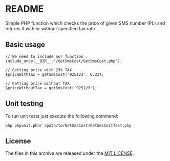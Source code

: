 # README

Simple PHP function which checks the price of given SMS number (PL) and 
returns it with or without specified tax rate.

## Basic usage

```
// We need to include our function
include_once(__DIR__.'/GetSmsCost/GetSmsCost.php');

// Getting price with 23% TAX
$priceWithTax = getSmsCost('925123', 0.23);

// Getting price without TAX
$priceWithoutTax = getSmsCost('925123');
```

## Unit testing

To run unit tests just execute the following command:

```
php phpunit.phar /path/to/GetSmsCost/GetSmsCostTest.php
```

## License

The files in this archive are released under the [MIT LICENSE](LICENSE).
